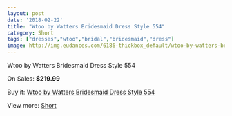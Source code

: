 ```yaml
---
layout: post
date: '2018-02-22'
title: "Wtoo by Watters Bridesmaid Dress Style 554"
category: Short
tags: ["dresses","wtoo","bridal","bridesmaid","dress"]
image: http://img.eudances.com/6186-thickbox_default/wtoo-by-watters-bridesmaid-dress-style-554.jpg
---
```

Wtoo by Watters Bridesmaid Dress Style 554

On Sales: **$219.99**
<a href="https://www.eudances.com/en/short/2215-wtoo-by-watters-bridesmaid-dress-style-554.html"><amp-img layout="responsive" width="600" height="600" src="//img.eudances.com/6186-thickbox_default/wtoo-by-watters-bridesmaid-dress-style-554.jpg" alt="Wtoo by Watters Bridesmaid Dress Style 554 0" /></a>
<a href="https://www.eudances.com/en/short/2215-wtoo-by-watters-bridesmaid-dress-style-554.html"><amp-img layout="responsive" width="600" height="600" src="//img.eudances.com/6187-thickbox_default/wtoo-by-watters-bridesmaid-dress-style-554.jpg" alt="Wtoo by Watters Bridesmaid Dress Style 554 1" /></a>

Buy it: [Wtoo by Watters Bridesmaid Dress Style 554](https://www.eudances.com/en/short/2215-wtoo-by-watters-bridesmaid-dress-style-554.html "Wtoo by Watters Bridesmaid Dress Style 554")

View more: [Short](https://www.eudances.com/en/25-short "Short")